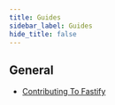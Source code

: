```yaml
---
title: Guides
sidebar_label: Guides
hide_title: false
---
```


## General

* [Contributing To Fastify](./Contributing.md)

